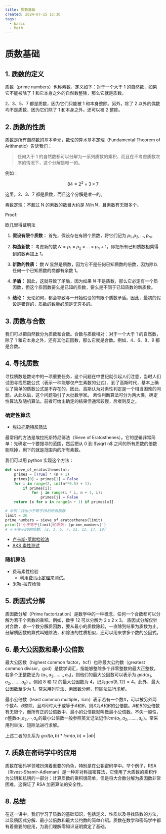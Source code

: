 ```yaml
---
title: 质数基础
created: 2024-07-15 15:36
tags:
  - basic
  - Math
---
```


<!-- markdownlint-disable MD025 -->

# 质数基础

## 1. 质数的定义

质数（prime numbers）也称素数，定义如下：对于一个大于 1 的自然数，如果它不能被除了 $1$ 和它本身之外的自然数整除，那么它就是质数。

2、3、5、7 都是质数，因为它们只能被 1 和本身整除。另外，除了 2 以外的偶数均不是质数，因为它们除了 1 和本身之外，还可以被 2 整除。

## 2. 质数的性质

质数是所有自然数的基本单元，数论的算术基本定理（Fundamental Theorem of Arithmetic）告诉我们：

> 任何大于 1 的自然数都可以分解为一系列质数的乘积，而且在不考虑质数次序的情况下，这个分解是唯一的。

例如：

$$
84 = 2^2 \times 3 \times 7
$$

这里，2、3、7 都是质数，而且这个分解是唯一的。

素数定理：不超过 N 的素数的数目大约是 $N/\ln{N}$，且素数有无限多个。

Proof:

欧几里得证明法

1. **假设有限个质数：** 首先，假设存在有限个质数，将它们记为 $p_1, p_2, \ldots, p_n$。

2. **构造新数：** 考虑新的数 $N = p_1 \times p_2 \times \ldots \times p_n + 1$，即把所有已知质数相乘得到的数再加上 1。

3. **新数的性质：** 数 $N$ 显然是质数，因为它不是任何已知质数的倍数，因为除以任何一个已知质数的商都有余数 1。

4. **矛盾：** 因此，这就导致了矛盾，因为如果 $N$ 不是质数，那么它必定有一个质因数，但这个质因数要么是已知的质数，要么是不同于已知质数的新质数。

5. **结论：** 无论如何，都会导致与一开始假设的有限个质数矛盾。因此，最初的假设是错误的，质数的数量必须是无穷多的。

## 3. 质数与合数

我们可以把自然数分为质数和合数。合数与质数相对：对于一个大于 1 的自然数，除了 1 和它本身之外，还有其他正因数，那么它就是合数。例如，4、6、8、9 都是合数。

## 4. 寻找质数

寻找质数是数论中的一项重要任务，这个问题在中世纪就引起人们注意，当时人们试图寻找质数公式（表示一种能够仅产生素数的公式），到了高斯时代，基本上确认了简单的质数公式是不存在的，因此，高斯认为对素性判定是一个相当困难的问题。从此以后，这个问题吸引了大批数学家。 素性判断算法可分为两大类，确定性算法及随机算法。前者可给出确定的结果但通常较慢，后者则反之。

### 确定性算法

- [埃拉托斯特尼筛法](https://zh.wikipedia.org/wiki/埃拉托斯特尼筛法)

最常用的方法是埃拉托斯特尼筛法（Sieve of Eratosthenes）。它的逻辑非常简单：先确定一个要搜寻的范围，然后把从 $0$ 到 $\sqrt n$ 之间的所有质数的倍数剔除掉，剩下的就是范围内的所有素数。

我们可以用 python 实现这个方法：

```python
def sieve_of_eratosthenes(n):
    primes = [True] * (n + 1)
    primes[0] = primes[1] = False
    for i in range(2, int(n**0.5) + 1):
        if primes[i]:
            for j in range(i * i, n + 1, i):
                primes[j] = False
    return [x for x in range(n + 1) if primes[x]]

# 示例：找出小于等于20的所有质数
limit = 20
prime_numbers = sieve_of_eratosthenes(limit)
print(f'小于等于{limit}的质数: {prime_numbers}')
# 小于等于20的质数: [2, 3, 5, 7, 11, 13, 17, 19]
```

- [卢卡斯-莱默检验法](https://zh.wikipedia.org/wiki/卢卡斯-莱默检验法)
- [AKS 素性测试](https://zh.wikipedia.org/wiki/AKS質數測試)

### 随机算法

- 费马素性检验
  - 利用[费马小定理]()来测试。
- [米勒-拉宾检验](https://zh.wikipedia.org/wiki/米勒-拉賓檢驗)

## 5. 质因式分解

质因数分解（Prime factorization）是数学中的一种概念，任何一个合数都可以分解为若干个素数的乘积。例如，数字 12 可以分解为 2 x 2 x 3。
质因式分解仅针对合数，求一个数分解质因数，要从最小的质数除起，一直除到结果为质数为止。分解质因数的算式叫短除法，和除法的性质相似，还可以用来求多个数的公因式。

## 6. 最大公因数和最小公倍数

最大公因数（highest common factor，hcf）也称最大公约数（greatest common divisor，gcd）是数学词汇，指能够整除多个非零整数的最大正整数。若多个正整数记为 $` (a_1,a_2, …… , a_n) `$，则他们的最大公因数可以表示为 $`gcd(a_1,a_2, …… , a_n)`$ 。例如 8 和 12 的最大公因数为 4，记为$`gcd(8,12) = 4`$。此外，最大公因数至少为 1。常采用列举法、素因数分解、短除法进行求解。

最小公倍数（least common multiple，lcm）表示若有一个数$`X`$，可以被另外两个数$`A`$、$`B`$整除，且$`X`$同时大于或等于$`A`$和$`B`$，则$`X`$为$`A`$和$`B`$的公倍数。$`A`$和$`B`$的公倍数有无限个，而所有正的公倍数中，最小的公倍数就叫做最小公倍数。不失一般性，$`n`$整数$`a_1`$,$`a_2`$,⋯,$`a_n`$的最小公倍数一般参照英文记法记作$`lcm⁡(a_1,a_2,……, a_n)`$。常采用列举法、短除法进行求解。

上述二者的关系为 $`gcd(a,b) * lcm(a,b) = |ab| `$

## 7. 质数在密码学中的应用

质数在密码学领域扮演着重要的角色，特别是在公钥密码学中。举个例子，RSA（Rivest-Shamir-Adleman）是一种非对称加密算法，它使用了大质数的乘积作为公钥和私钥的一部分：计算质数的乘积很简单，但是将大合数分解为质因数非常困难，这保证了 RSA 加密算法的安全性。

## 8. 总结

在这一讲中，我们学习了质数的基础知识，包括定义、性质以及寻找质数的方法，以及质因式分解、最小公倍数和最大公约数的简单介绍。质数在数学和密码学中都有着重要的应用，为我们理解零知识证明奠定了基础。
